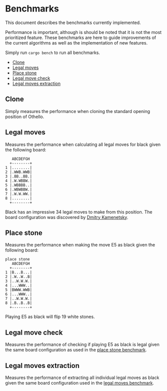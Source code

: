 # Benchmarks

This document describes the benchmarks currently implemented.

Performance is important, although is should be noted that it is not the most prioritized feature. These benchmarks are here to guide improvements of the current algorithms as well as the implementation of new features.

Simply run `cargo bench` to run all benchmarks.

- [Clone](#clone)
- [Legal moves](#legal-moves)
- [Place stone](#place-stone)
- [Legal move check](#legal-move-check)
- [Legal moves extraction](#legal-moves-extraction)

## Clone

Simply measures the performance when cloning the standard opening position of Othello.

## Legal moves

Measures the performance when calculating all legal moves for black given the following board:
```
   ABCDEFGH
  +--------+
1 |........|
2 |.WWB.WWB|
3 |.BB..BB.|
4 |.W.WBBW.|
5 |.WBBBB..|
6 |.WBWBBW.|
7 |.W.W.WW.|
8 |........|
  +--------+
```

Black has an impressive 34 legal moves to make from this position. The board configuration was discovered by [Dmitry Kamenetsky](https://puzzling.stackexchange.com/a/102017).

## Place stone

Measures the performance when making the move E5 as black given the following board:

```
place stone
   ABCDEFGH
  +--------+
1 |B...B...|
2 |.W..W..B|
3 |..W.W.W.|
4 |...WWW..|
5 |BWWW.WWB|
6 |...WWW..|
7 |..W.W.W.|
8 |.B..B..B|
  +--------+
```

Playing E5 as black will flip 19 white stones.

## Legal move check

Measures the performance of checking if playing E5 as black is legal given the same board configuration as used in the [place stone benchmark](#place-stone).

## Legal moves extraction

Measures the performance of extracting all individual legal moves as black given the same board configuration used in the [legal moves benchmark](#legal-moves).
